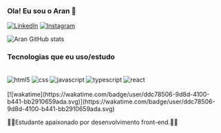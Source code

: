 
### Ola! Eu sou o Aran 👋

[![LinkedIn](https://img.shields.io/badge/LinkedIn-0077B5?style=for-the-badge&logo=linkedin&logoColor=white)](https://www.linkedin.com/in/aran-prado/)
[![Instagram](https://img.shields.io/badge/Instagram-E4405F?style=for-the-badge&logo=instagram&logoColor=white)](https://instagram.com/aran_090?igshid=Mzc0YWU1OWY=)



![Aran GitHub stats](https://github-readme-stats.vercel.app/api?username=AranPrado&show_icons=true&theme=merko)

### Tecnologias que eu uso/estudo

<div style="display: inline_block"> <br/>
    <img align="center" alt="html5" src="https://img.shields.io/badge/HTML5-E34F26?style=for-the-badge&logo=html5&logoColor=white" />
    <img align="center" alt="css" src="https://img.shields.io/badge/CSS3-1572B6?style=for-the-badge&logo=css3&logoColor=white" />
    <img align="center" alt="javascript" src="https://img.shields.io/badge/JavaScript-323330?style=for-the-badge&logo=javascript&logoColor=F7DF1E" />
    <img align="center" alt="typescript" src="https://img.shields.io/badge/TypeScript-007ACC?style=for-the-badge&logo=typescript&logoColor=white" />
    <img align="center" alt="react" src="https://img.shields.io/badge/React-20232A?style=for-the-badge&logo=react&logoColor=61DAFB" />
    
</div>

<br/>
[![wakatime](https://wakatime.com/badge/user/ddc78506-9d8d-4100-b441-bb2910659ada.svg)](https://wakatime.com/badge/user/ddc78506-9d8d-4100-b441-bb2910659ada.svg)



👨‍💻Estudante apaixonado por desenvolvimento front-end.👨‍💻
